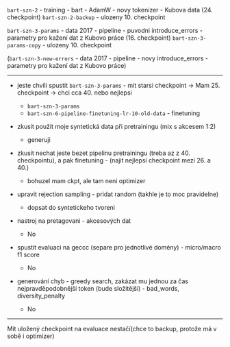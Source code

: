 `bart-szn-2` - training - bart - AdamW - novy tokenizer - Kubova data (24. checkpoint)
`bart-szn-2-backup` - ulozeny 10. checkpoint

`bart-szn-3-params` - data 2017 - pipeline - puvodni introduce_errors - parametry pro kažení dat z Kubovo práce (16. checkpoint)
`bart-szn-3-params-copy` - ulozeny 10. checkpoint

(`bart-szn-3-new-errors` - data 2017 - pipeline - novy introduce_errors - parametry pro kažení dat z Kubovo práce)

---

- jeste chvili spustit `bart-szn-3-params` - mit starsi checkpoint -> Mam 25. checkpoint -> chci cca 40. nebo nejlepsi
  - `bart-szn-3-params`
  - `bart-szn-6-pipeline-finetuning-lr-10-old-data` - finetuning


- zkusit použít moje syntetická data při pretrainingu (mix s akcesem 1:2)
  - generuji

- zkusit nechat jeste bezet pipelinu pretrainingu (treba az z 40. checkpointu), a pak finetuning - (najit nejlepsi checkpoint mezi 26. a 40.)
  - bohuzel mam ckpt, ale tam neni optimizer

- upravit rejection sampling - pridat random (takhle je to moc pravidelne)
    - dopsat do syntetickeho tvoreni

- nastroj na pretagovani - akcesových dat
  - No

- spustit evaluaci na geccc (separe pro jednotlivé domény) - micro/macro f1 score
  - No

- generování chyb - greedy search, zakázat mu jednou za čas nejpravděpodobnější token (bude složitější) - bad_words, diversity_penalty
  - No

---
Mít uložený checkpoint na evaluace nestačí(chce to backup, protože má v sobě i optimizer)